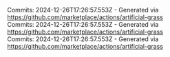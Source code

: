 Commits: 2024-12-26T17:26:57.553Z - Generated via https://github.com/marketplace/actions/artificial-grass
<br>
Commits: 2024-12-26T17:26:57.553Z - Generated via https://github.com/marketplace/actions/artificial-grass
<br>
Commits: 2024-12-26T17:26:57.553Z - Generated via https://github.com/marketplace/actions/artificial-grass
<br>
